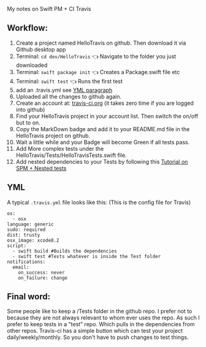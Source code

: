 My notes on Swift PM + CI Travis<!--more--> 

## Workflow:

1. Create a project named HelloTravis on github. Then download it via Github desktop app
2. Terminal: ``cd dev/HelloTravis`` 👈 Navigate to the folder you just downloaded
3. Terminal: ``swift package init`` 👈 Creates a Package.swift file etc
4. Terminal: ``swift test`` 👈 Runs the first test
5. add an .travis.yml see [YML paragraph](#yml) 
6. Uploaded all the changes to github again. 
7. Create an account at: [travis-ci.org](https://travis-ci.org) (it takes zero time if you are logged into github)
8. Find your HelloTravis project in your account list. Then switch the on/off but to on. 
9. Copy the MarkDown badge and add it to your README.md file in the HelloTravis project on github. 
10. Wait a little while and your Badge will become Green if all tests pass. 
11. Add More complex tests under the HelloTravis/Tests/HelloTravisTests.swift file. 
12. Add nested dependencies to your Tests by following this [Tutorial on SPM + Nested tests](http://stylekit.org/blog/2017/02/06/SPM-and-nested-frameworks/) 

## YML

A typical ``.travis.yml`` file looks like this: (This is the config file for Travis)
```
os:
  - osx
language: generic
sudo: required
dist: trusty
osx_image: xcode8.2
script:
  - swift build #Builds the dependencies
  - swift test #Tests whatever is inside the Test folder
notifications:
  email:
    on_success: never
    on_failure: change
```

## Final word: 

Some people like to keep a /Tests folder in the github repo. I prefer not to because they are not always relevant to whom ever uses the repo. As such I prefer to keep tests in a "test" repo. Which pulls in the dependencies from other repos. Travis-ci has a simple button which can test your project daily/weekly/monthly. So you don't have to push changes to test things. 